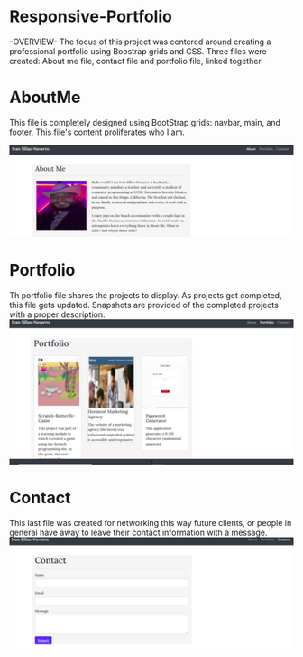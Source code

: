 # Responsive-Portfolio
-OVERVIEW-
The focus of this project was centered around creating a professional portfolio using Boostrap grids and CSS. Three files were created: About me file, contact file and portfolio file, linked together. 

# AboutMe
This file is completely designed using BootStrap grids: navbar, main, and footer. This file's content proliferates who I am. 

![Screen Shot About ME page](./assets/AboutMe.png)

# Portfolio
Th portfolio file shares the projects to display. As projects get completed, this file gets updated. Snapshots are provided of the completed projects with a proper description.
![Screen Shot Portfolio page](./assets/Portfolio.Projects.png)
# Contact
This last file was created for networking this way future clients, or people in general have away to leave their contact information with a message. 
![Screen Shot Contact page](./assets/ContactInfo.png)
